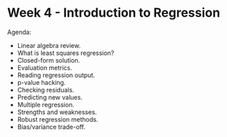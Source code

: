 # Week 4 - Introduction to Regression

Agenda:
- Linear algebra review. 
- What is least squares regression?  
- Closed-form solution.  
- Evaluation metrics.  
- Reading regression output.  
- p-value hacking.  
- Checking residuals.  
- Predicting new values.  
- Multiple regression. 
- Strengths and weaknesses.  
- Robust regression methods.  
- Bias/variance trade-off.  
